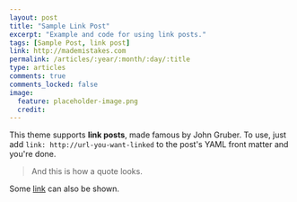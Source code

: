```yaml
---
layout: post
title: "Sample Link Post"
excerpt: "Example and code for using link posts."
tags: [Sample Post, link post]
link: http://mademistakes.com
permalink: /articles/:year/:month/:day/:title
type: articles
comments: true
comments_locked: false
image:
  feature: placeholder-image.png
  credit:
---
```


This theme supports **link posts**, made famous by John Gruber. To use, just add `link: http://url-you-want-linked` to the post's YAML front matter and you're done.

> And this is how a quote looks.

Some [link](http://www.mademistakes.com) can also be shown.
